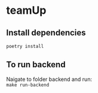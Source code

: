 # teamUp

## Install dependencies
`poetry install`

## To run backend
Naigate to folder backend and run:\
`make run-backend`